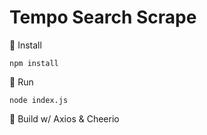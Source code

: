 # Tempo Search Scrape

🎉 Install

```npm install```

🚀 Run

```node index.js```


📌 Build w/ Axios & Cheerio
